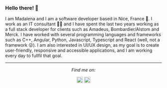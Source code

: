### Hello there! 👋

I am Madalena and I am a software developer based in Nice, France 🥖. I work as an IT consultant 👩‍💻 and I have spent the last two years working as a full stack developer for clients such as Amadeus, Bombardier/Alstom and Merck. I have worked with several programming languages and frameworks such as C++, Angular, Python, Javascript, Typescript and React (well, not a framework 😜). I am also interested in UI/UX design, as my goal is to create user-friendly, responsive and accessible applications, and I am working every day to fullfil that goal.


<hr>
<p align="center">
  <i>Find me on:</i>
  <p align="center">
    <a href="https://www.linkedin.com/in/madalenapavao/" alt="Linkedin" target="_blank"><img src="https://image.flaticon.com/icons/svg/174/174857.svg" height="20" width="20"></a>
    <a href="mailto:madalenapavao@gmail.com" alt="Contact me"><img src="https://image.flaticon.com/icons/svg/732/732200.svg" height="20" width="20"></a>
  </p>


<!--
**MadalenaPavao/MadalenaPavao** is a ✨ _special_ ✨ repository because its `README.md` (this file) appears on your GitHub profile.

Here are some ideas to get you started:


- 🔭 I’m currently working as: software development engineer @ Alten France
- 🌱 I’m currently learning: React
- 👯 I’m looking to work in: health industry
- 🔭 I’m currently working on ...
- 👯 I’m looking to collaborate on ...
- 🤔 I’m looking for help with ...
- 💬 Ask me about ...
- 📫 How to reach me: ...
- 😄 Pronouns: ...
- ⚡ Fun fact: ...


# Foobar

Foobar is a Python library for dealing with word pluralization.

## Installation

Use the package manager [pip](https://pip.pypa.io/en/stable/) to install foobar.

```bash
pip install foobar
```

## Usage

```python
import foobar

foobar.pluralize('word') # returns 'words'
foobar.pluralize('goose') # returns 'geese'
foobar.singularize('phenomena') # returns 'phenomenon'
```

## Contributing
Pull requests are welcome. For major changes, please open an issue first to discuss what you would like to change.

Please make sure to update tests as appropriate.

## License
[MIT](https://choosealicense.com/licenses/mit/)

-->
